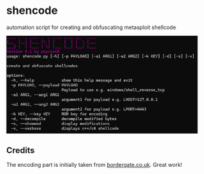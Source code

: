 # shencode
automation script for creating and obfuscating metasploit shellcode

![shencode-1.png](shencode-1.png)

## Credits

The encoding part is initially taken from [bordergate.co.uk](https://www.bordergate.co.uk/function-name-hashing/). Great work!
